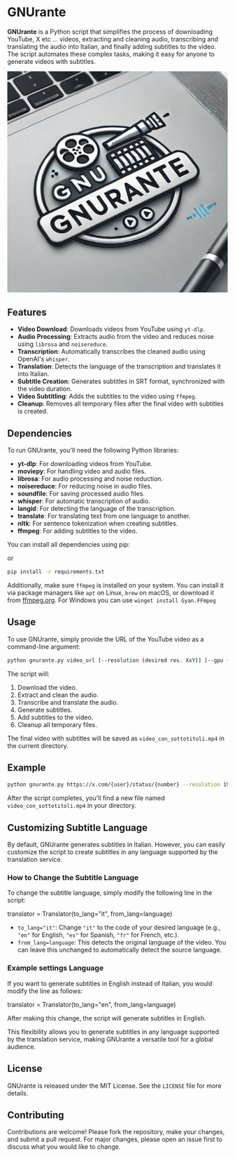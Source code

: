 # GNUrante

**GNUrante** is a Python script that simplifies the process of downloading YouTube, X etc ... videos, extracting and cleaning audio, transcribing and translating the audio into Italian, and finally adding subtitles to the video. The script automates these complex tasks, making it easy for anyone to generate videos with subtitles.

![GNUrante Logo](./gnurante-logo.png)


## Features

- **Video Download**: Downloads videos from YouTube using `yt-dlp`.
- **Audio Processing**: Extracts audio from the video and reduces noise using `librosa` and `noisereduce`.
- **Transcription**: Automatically transcribes the cleaned audio using OpenAI's `whisper`.
- **Translation**: Detects the language of the transcription and translates it into Italian.
- **Subtitle Creation**: Generates subtitles in SRT format, synchronized with the video duration.
- **Video Subtitling**: Adds the subtitles to the video using `ffmpeg`.
- **Cleanup**: Removes all temporary files after the final video with subtitles is created.

## Dependencies

To run GNUrante, you'll need the following Python libraries:

- **yt-dlp**: For downloading videos from YouTube.
- **moviepy**: For handling video and audio files.
- **librosa**: For audio processing and noise reduction.
- **noisereduce**: For reducing noise in audio files.
- **soundfile**: For saving processed audio files.
- **whisper**: For automatic transcription of audio.
- **langid**: For detecting the language of the transcription.
- **translate**: For translating text from one language to another.
- **nltk**: For sentence tokenization when creating subtitles.
- **ffmpeg**: For adding subtitles to the video.

You can install all dependencies using pip:

or
```bash
pip install -r requirements.txt
```

Additionally, make sure `ffmpeg` is installed on your system. You can install it via package managers like `apt` on Linux, `brew` on macOS, or download it from [ffmpeg.org](https://ffmpeg.org/download.html).
For Windows you can use `winget install Gyan.FFmpeg`

## Usage

To use GNUrante, simply provide the URL of the YouTube video as a command-line argument:

```bash
python gnurante.py video_url [--resolution (desired res. XxY)] [--gpu (nvidia or amd)]
```

The script will:

1. Download the video.
2. Extract and clean the audio.
3. Transcribe and translate the audio.
4. Generate subtitles.
5. Add subtitles to the video.
6. Cleanup all temporary files.

The final video with subtitles will be saved as `video_con_sottotitoli.mp4` in the current directory.

## Example

```bash
python gnurante.py https://x.com/{user}/status/{number} --resolution 1920x1080 --gpu amd 
```

After the script completes, you'll find a new file named `video_con_sottotitoli.mp4` in your directory.

## Customizing Subtitle Language

By default, GNUrante generates subtitles in Italian. However, you can easily customize the script to create subtitles in any language supported by the translation service.

### How to Change the Subtitle Language

To change the subtitle language, simply modify the following line in the script:

translator = Translator(to_lang="it", from_lang=language)

- `to_lang="it"`: Change `"it"` to the code of your desired language (e.g., `"en"` for English, `"es"` for Spanish, `"fr"` for French, etc.).
- `from_lang=language`: This detects the original language of the video. You can leave this unchanged to automatically detect the source language.

### Example settings Language

If you want to generate subtitles in English instead of Italian, you would modify the line as follows:

translator = Translator(to_lang="en", from_lang=language)

After making this change, the script will generate subtitles in English.

This flexibility allows you to generate subtitles in any language supported by the translation service, making GNUrante a versatile tool for a global audience.


## License

GNUrante is released under the MIT License. See the `LICENSE` file for more details.

## Contributing

Contributions are welcome! Please fork the repository, make your changes, and submit a pull request. For major changes, please open an issue first to discuss what you would like to change.
